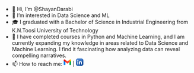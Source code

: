 - 👋 Hi, I’m @ShayanDarabi
- 👀 I’m interested in Data Science and ML
- 🎓 I graduated with a Bachelor of Science in Industrial Engineering from K.N.Toosi University of Technology
- 🌱 I have completed courses in Python and Machine Learning, and I am currently expanding my knowledge in areas related to Data Science and Machine Learning. I find it fascinating how analyzing data can 
     reveal compelling narratives.
- 📫 How to reach me:
[<img src="https://github.com/ShayanDarabi/ShayanDarabi/blob/main/gmail.png" alt="gmail" width="20" height="20">](mailto:darabii.shayan@gmail.com)  | [<img src="https://github.com/ShayanDarabi/ShayanDarabi/blob/main/linkedin.png" alt="linkedin" width="20" height="20">](https://www.linkedin.com/in/darabi-shayan/)



<!---
ShayanDarabi/ShayanDarabi is a ✨ special ✨ repository because its `README.md` (this file) appears on your GitHub profile.
You can click the Preview link to take a look at your changes.
--->
